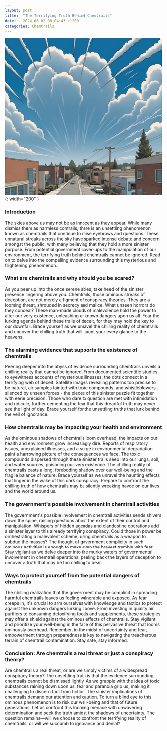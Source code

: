 ```yaml
---
layout: post
title:  "The Terrifying Truth Behind Chemtrails"
date:   2024-06-02 08:04:43 +1200
categories: Chemtrails
---
```

![Cartoon Picture Of Chemtrails](/assets/images/sky-chemtrails-blog.png){: width="200" }
### Introduction
The skies above us may not be as innocent as they appear. While many dismiss them as harmless contrails, there is an unsettling phenomenon known as chemtrails that continue to raise eyebrows and questions. These unnatural streaks across the sky have sparked intense debate and concern amongst the public, with many believing that they hold a more sinister purpose. From potential government cover-ups to the manipulation of our environment, the terrifying truth behind chemtrails cannot be ignored. Read on to delve into the compelling evidence surrounding this mysterious and frightening phenomenon.



### What are chemtrails and why should you be scared?
As you peer up into the once serene skies, take heed of the sinister presence lingering above you. Chemtrails, those ominous streaks of deception, are not merely a figment of conspiracy theories. They are a looming threat, shrouded in secrecy and malice. What unseen horrors do they conceal? These man-made clouds of malevolence hold the power to alter our very existence, unleashing unknown dangers upon us all. Fear the lurking agenda behind these trails of deceit, for they may hold the key to our downfall. Brace yourself as we unravel the chilling reality of chemtrails and uncover the chilling truth that will haunt your every glance to the heavens.



### The alarming evidence that supports the existence of chemtrails
Peering deeper into the abyss of evidence surrounding chemtrails unveils a chilling reality that cannot be ignored. From documented scientific studies to eyewitness accounts of mysterious illnesses, the dots connect in a terrifying web of deceit. Satellite images revealing patterns too precise to be natural, air samples tainted with toxic compounds, and whistleblowers silenced by unseen forces - the pieces of this sinister puzzle fit together with eerie precision. Those who dare to question are met with intimidation and ridicule, further cementing the fear that this dreadful truth may never see the light of day. Brace yourself for the unsettling truths that lurk behind the veil of ignorance.



### How chemtrails may be impacting your health and environment
As the ominous shadows of chemtrails loom overhead, the impacts on our health and environment grow increasingly dire. Reports of respiratory issues, unexplained illnesses, and a surge in environmental degradation paint a harrowing picture of the consequences we face. The toxic compounds dispersed through these sinister trails seep into our lungs, soil, and water sources, poisoning our very existence. The chilling reality of chemtrails casts a long, foreboding shadow over our well-being and the fragile balance of nature. Brace yourself as we unravel the haunting effects that linger in the wake of this dark conspiracy. Prepare to confront the chilling truth of how chemtrails may be silently wreaking havoc on our lives and the world around us.



### The government's possible involvement in chemtrail activities
The government's possible involvement in chemtrail activities sends shivers down the spine, raising questions about the extent of their control and manipulation. Whispers of hidden agendas and clandestine operations add a sinister layer to this already terrifying conspiracy. Could those in power be orchestrating a malevolent scheme, using chemtrails as a weapon to subdue the masses? The thought of government complicity in such ominous activities is enough to make even the bravest tremble with fear. Stay vigilant as we delve deeper into the murky waters of governmental involvement in chemtrail operations, peeling back the layers of deception to uncover a truth that may be too chilling to bear.



### Ways to protect yourself from the potential dangers of chemtrails
The chilling realization that the government may be complicit in spreading harmful chemtrails leaves us feeling vulnerable and exposed. As fear creeps in, it's crucial to arm ourselves with knowledge and tactics to protect against the unknown dangers lurking above. From investing in quality air purifiers to consuming detoxifying foods and supplements, these strategies may offer a shield against the ominous effects of chemtrails. Stay vigilant and prioritize your well-being in the face of this pervasive threat that looms ominously overhead. Remember, in the midst of uncertainty and fear, empowerment through preparedness is key to navigating the treacherous terrain of chemtrail contamination. Stay safe, stay informed.



### Conclusion: Are chemtrails a real threat or just a conspiracy theory?
Are chemtrails a real threat, or are we simply victims of a widespread conspiracy theory? The unsettling truth is that the evidence surrounding chemtrails cannot be dismissed lightly. As we grapple with the idea of toxic substances raining down upon us, fear and paranoia grip us, making it challenging to discern fact from fiction. The sinister implications of chemtrails demand our attention and caution. To turn a blind eye to this ominous phenomenon is to risk our well-being and that of future generations. Let us confront this looming menace with unwavering determination and seek the truth amidst the shadows of uncertainty. The question remains—will we choose to confront the terrifying reality of chemtrails, or will we succumb to ignorance and denial?

